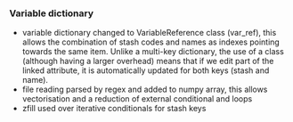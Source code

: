 
### Variable dictionary
- variable dictionary changed to VariableReference class (var_ref), this allows the combination of stash codes and names as indexes pointing towards the same item. Unlike a multi-key dictionary, the use of a class (although having a larger overhead) means that if we edit part of the linked attribute, it is automatically updated for both keys (stash and name).
- file reading parsed by regex and added to numpy array, this allows vectorisation and a reduction of external conditional and loops
- zfill used over iterative conditionals for stash keys 